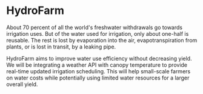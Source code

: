 # HydroFarm
About 70 percent of all the world's freshwater withdrawals go towards irrigation uses. But of the water used for irrigation, only about one-half is reusable. The rest is lost by evaporation into the air, evapotranspiration from plants, or is lost in transit, by a leaking pipe. 

HydroFarm aims to improve water use efficiency without decreasing yield. We will be integrating a weather API with canopy temperature to provide real-time updated irrigation scheduling. This will help small-scale farmers on water costs while potentially using limited water resources for a larger overall yield. 